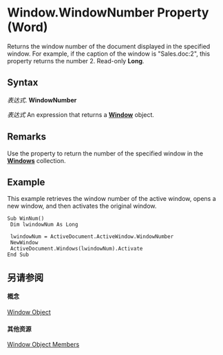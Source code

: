 
# Window.WindowNumber Property (Word)

Returns the window number of the document displayed in the specified window. For example, if the caption of the window is "Sales.doc:2", this property returns the number 2. Read-only  **Long**.


## Syntax

 _表达式_. **WindowNumber**

 _表达式_ An expression that returns a **[Window](d92f83f9-ae44-56c0-4584-7a9359253c6d.md)** object.


## Remarks

Use the property to return the number of the specified window in the  **[Windows](377b493b-e73c-0132-869c-3876c3beaef7.md)** collection.


## Example

This example retrieves the window number of the active window, opens a new window, and then activates the original window.


```
Sub WinNum() 
 Dim lwindowNum As Long 
 
 lwindowNum = ActiveDocument.ActiveWindow.WindowNumber 
 NewWindow 
 ActiveDocument.Windows(lwindowNum).Activate 
End Sub
```


## 另请参阅


#### 概念


[Window Object](d92f83f9-ae44-56c0-4584-7a9359253c6d.md)
#### 其他资源


[Window Object Members](http://msdn.microsoft.com/library/c0dec747-3695-4f96-ea25-05b6494aad7e%28Office.15%29.aspx)